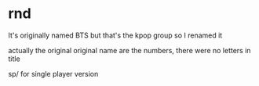 # rnd

It's originally named BTS but that's the kpop group so I renamed it

actually the original original name are the numbers, there were no letters in title

sp/ for single player version
